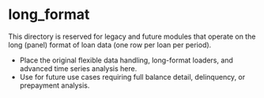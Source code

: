 # long_format

This directory is reserved for legacy and future modules that operate on the long (panel) format of loan data (one row per loan per period).

- Place the original flexible data handling, long-format loaders, and advanced time series analysis here.
- Use for future use cases requiring full balance detail, delinquency, or prepayment analysis. 